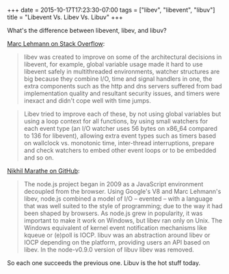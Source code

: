 +++
date = 2015-10-17T17:23:30-07:00
tags = ["libev", "libevent", "libuv"]
title = "Libevent Vs. Libev Vs. Libuv"
+++

What's the difference between libevent, libev, and libuv?

[Marc Lehmann on Stack Overflow](https://stackoverflow.com/questions/9433864/whats-the-difference-between-libev-and-libevent):

>libev was created to improve on some of the architectural decisions in libevent, for example, global variable usage made it hard to use libevent safely in multithreaded environments, watcher structures are big because they combine I/O, time and signal handlers in one, the extra components such as the http and dns servers suffered from bad implementation quality and resultant security issues, and timers were inexact and didn't cope well with time jumps.

>Libev tried to improve each of these, by not using global variables but using a loop context for all functions, by using small watchers for each event type (an I/O watcher uses 56 bytes on x86_64 compared to 136 for libevent), allowing extra event types such as timers based on wallclock vs. monotonic time, inter-thread interruptions, prepare and check watchers to embed other event loops or to be embedded and so on.

[Nikhil Marathe on GitHub](https://nikhilm.github.io/uvbook/introduction.html):

>The node.js project began in 2009 as a JavaScript environment decoupled from the browser. Using Google's V8 and Marc Lehmann's libev, node.js combined a model of I/O &ndash; evented &ndash; with a language that was well suited to the style of programming; due to the way it had been shaped by browsers. As node.js grew in popularity, it was important to make it work on Windows, but libev ran only on Unix. The Windows equivalent of kernel event notification mechanisms like kqueue or (e)poll is IOCP. libuv was an abstraction around libev or IOCP depending on the platform, providing users an API based on libev. In the node-v0.9.0 version of libuv libev was removed.

So each one succeeds the previous one. Libuv is the hot stuff today.

